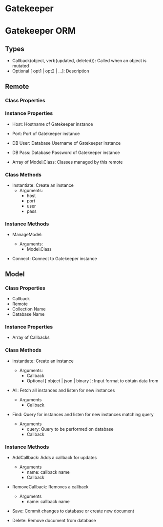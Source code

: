 # Gatekeeper



# Gatekeeper ORM

## Types

* Callback(object, verb{updated, deleted}): Called when an object is mutated
* Optional [ opt1 | opt2 | ...]: Description


## Remote

### Class Properties

### Instance Properties

* Host: Hostname of Gatekeeper instance
* Port: Port of Gatekeeper instance
* DB User: Database Username of Gatekeeper instance
* DB Pass: Database Password of Gatekeeper instance

* Array of Model.Class: Classes managed by this remote

### Class Methods

* Instantiate: Create an instance
	* Arguments:
		* host
		* port
		* user
		* pass

### Instance Methods

* ManageModel:
	* Arguments:
		* Model.Class

* Connect: Connect to Gatekeeper instance

## Model

### Class Properties

* Callback
* Remote
* Collection Name
* Database Name

### Instance Properties

* Array of Callbacks

### Class Methods

* Instantiate: Create an instance
	* Arguments:
		* Callback
		* Optional [ object | json | binary ]: Input format to obtain data from
		
* All: Fetch all instances and listen for new instances
	* Arguments
		* Callback
		
* Find: Query for instances and listen for new instances matching query
	* Arguments
		* query: Query to be performed on database
		* Callback
		

### Instance Methods

* AddCallback: Adds a callback for updates
	* Arguments
		* name: callback name
		* Callback
		
* RemoveCallback: Removes a callback
	* Arguments
		* name: callback name


* Save: Commit changes to database or create new document

* Delete: Remove document from database	
	
	
	